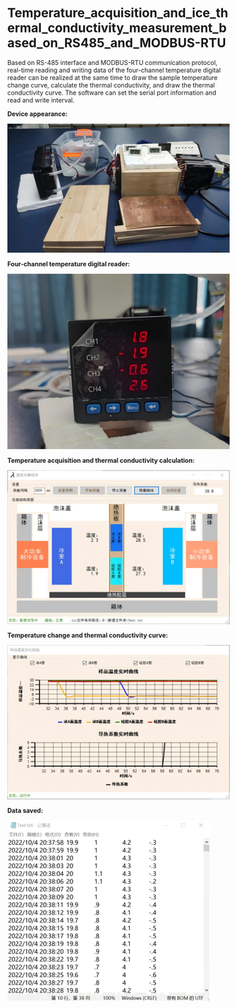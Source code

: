 # Temperature_acquisition_and_ice_thermal_conductivity_measurement_based_on_RS485_and_MODBUS-RTU

Based on RS-485 interface and MODBUS-RTU communication protocol, real-time reading and writing data of the four-channel temperature digital reader can be realized at the same time to draw the sample temperature change curve, calculate the thermal conductivity, and draw the thermal conductivity curve. The software can set the serial port information and read and write interval.

**Device appearance:**

![image](pictures/device1.jpg)

**Four-channel temperature digital reader:**

![image](pictures/device2.png)

**Temperature acquisition and thermal conductivity calculation:**

![image](pictures/ui1.png)

**Temperature change and thermal conductivity curve:**

![image](pictures/ui2.png)

**Data saved:**

![image](pictures/ui3.png)
